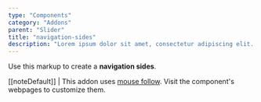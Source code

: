 ```yaml
---
type: "Components"
category: "Addons"
parent: "Slider"
title: "navigation-sides"
description: "Lorem ipsum dolor sit amet, consectetur adipiscing elit. Nunc tempus laoreet leo sit amet iaculis."
---
```


Use this markup to create a **navigation sides**.

<script type="text/plain" class="language-markup">
  <div class="slider-navigation-sides left-0" data-xt-nav="-1" aria-label="Previous slide" data-xt-mouse-follow="{ targets: '.slider-navigation-sides-btn' }">
    <div class="slider-navigation-sides-btn mouse-follow">
      <span class="block icon-chevron-left"></span>
    </div>
  </div>

  <div class="slider-navigation-sides right-0" data-xt-nav="1" aria-label="Next slide" data-xt-mouse-follow="{ targets: '.slider-navigation-sides-btn' }">
    <div class="slider-navigation-sides-btn mouse-follow">
      <span class="block icon-chevron-right"></span>
    </div>
  </div>
</script>

[[noteDefault]]
| This addon uses [mouse follow](/components/addons/animation/mouse-follow). Visit the component's webpages to customize them.

<demo>
  <demovanilla src="vanilla/components/addons/slider/navigation-sides">
  </demovanilla>
</demo>
